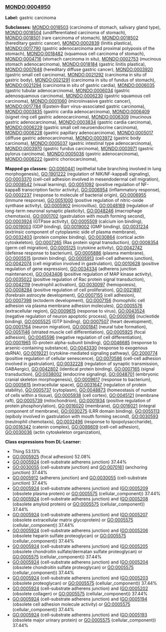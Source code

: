 
### [MONDO:0004950](http://purl.obolibrary.org/obo/MONDO_0004950)
**Label:** gastric carcinoma

**Subclasses:** [MONDO:0018503](http://purl.obolibrary.org/obo/MONDO_0018503) (carcinoma of stomach, salivary gland type), [MONDO:0018504](http://purl.obolibrary.org/obo/MONDO_0018504) (undifferentiated carcinoma of stomach), [MONDO:0018501](http://purl.obolibrary.org/obo/MONDO_0018501) (rare carcinoma of stomach), [MONDO:0018502](http://purl.obolibrary.org/obo/MONDO_0018502) (hereditary gastric cancer), [MONDO:0002839](http://purl.obolibrary.org/obo/MONDO_0002839) (linitis plastica), [MONDO:0017790](http://purl.obolibrary.org/obo/MONDO_0017790) (gastric adenocarcinoma and proximal polyposis of the stomach), [MONDO:0018482](http://purl.obolibrary.org/obo/MONDO_0018482) (squamous cell carcinoma of stomach), [MONDO:0004716](http://purl.obolibrary.org/obo/MONDO_0004716) (stomach carcinoma in situ), [MONDO:0002753](http://purl.obolibrary.org/obo/MONDO_0002753) (mucinous stomach adenocarcinoma), [MONDO:0018184](http://purl.obolibrary.org/obo/MONDO_0018184) (gastric linitis plastica), [MONDO:0007648](http://purl.obolibrary.org/obo/MONDO_0007648) (hereditary diffuse gastric cancer), [MONDO:0003920](http://purl.obolibrary.org/obo/MONDO_0003920) (gastric small cell carcinoma), [MONDO:0021292](http://purl.obolibrary.org/obo/MONDO_0021292) (carcinoma in situ of gastric body), [MONDO:0021291](http://purl.obolibrary.org/obo/MONDO_0021291) (carcinoma in situ of fundus of stomach), [MONDO:0021294](http://purl.obolibrary.org/obo/MONDO_0021294) (carcinoma in situ of gastric cardia), [MONDO:0006035](http://purl.obolibrary.org/obo/MONDO_0006035) (gastric tubular adenocarcinoma), [MONDO:0006034](http://purl.obolibrary.org/obo/MONDO_0006034) (gastric adenosquamous carcinoma), [MONDO:0006230](http://purl.obolibrary.org/obo/MONDO_0006230) (gastric squamous cell carcinoma), [MONDO:0001060](http://purl.obolibrary.org/obo/MONDO_0001060) (microinvasive gastric cancer), [MONDO:0017784](http://purl.obolibrary.org/obo/MONDO_0017784) (Epstein-Barr virus-associated gastric carcinoma), [MONDO:0003835](http://purl.obolibrary.org/obo/MONDO_0003835) (gastric cardia adenocarcinoma), [MONDO:0006409](http://purl.obolibrary.org/obo/MONDO_0006409) (signet ring cell gastric adenocarcinoma), [MONDO:0006309](http://purl.obolibrary.org/obo/MONDO_0006309) (mucinous gastric adenocarcinoma), [MONDO:0003834](http://purl.obolibrary.org/obo/MONDO_0003834) (gastric cardia carcinoma), [MONDO:0006229](http://purl.obolibrary.org/obo/MONDO_0006229) (gastric small cell neuroendocrine carcinoma), [MONDO:0006228](http://purl.obolibrary.org/obo/MONDO_0006228) (gastric papillary adenocarcinoma), [MONDO:0005017](http://purl.obolibrary.org/obo/MONDO_0005017) (diffuse gastric adenocarcinoma), [MONDO:0003972](http://purl.obolibrary.org/obo/MONDO_0003972) (gastric body carcinoma), [MONDO:0005037](http://purl.obolibrary.org/obo/MONDO_0005037) (gastric intestinal type adenocarcinoma), [MONDO:0003970](http://purl.obolibrary.org/obo/MONDO_0003970) (gastric fundus carcinoma), [MONDO:0003971](http://purl.obolibrary.org/obo/MONDO_0003971) (gastric pylorus carcinoma), [MONDO:0005036](http://purl.obolibrary.org/obo/MONDO_0005036) (gastric adenocarcinoma), [MONDO:0006222](http://purl.obolibrary.org/obo/MONDO_0006222) (gastric choriocarcinoma), 

**Mapped go classes:** [GO:0060441](http://purl.obolibrary.org/obo/GO_0060441) (epithelial tube branching involved in lung morphogenesis), [GO:1901222](http://purl.obolibrary.org/obo/GO_1901222) (regulation of NIK/NF-kappaB signaling), [GO:0003370](http://purl.obolibrary.org/obo/GO_0003370) (cell-cell adhesion involved in mesendodermal cell migration), [GO:0008542](http://purl.obolibrary.org/obo/GO_0008542) (visual learning), [GO:0051092](http://purl.obolibrary.org/obo/GO_0051092) (positive regulation of NF-kappaB transcription factor activity), [GO:0006954](http://purl.obolibrary.org/obo/GO_0006954) (inflammatory response), [GO:0002237](http://purl.obolibrary.org/obo/GO_0002237) (response to molecule of bacterial origin), [GO:0006955](http://purl.obolibrary.org/obo/GO_0006955) (immune response), [GO:0051000](http://purl.obolibrary.org/obo/GO_0051000) (positive regulation of nitric-oxide synthase activity), [GO:0005902](http://purl.obolibrary.org/obo/GO_0005902) (microvillus), [GO:0048169](http://purl.obolibrary.org/obo/GO_0048169) (regulation of long-term neuronal synaptic plasticity), [GO:0048246](http://purl.obolibrary.org/obo/GO_0048246) (macrophage chemotaxis), [GO:0001702](http://purl.obolibrary.org/obo/GO_0001702) (gastrulation with mouth forming second), [GO:0003924](http://purl.obolibrary.org/obo/GO_0003924) (GTPase activity), [GO:0005509](http://purl.obolibrary.org/obo/GO_0005509) (calcium ion binding), [GO:0019003](http://purl.obolibrary.org/obo/GO_0019003) (GDP binding), [GO:0019002](http://purl.obolibrary.org/obo/GO_0019002) (GMP binding), [GO:0031234](http://purl.obolibrary.org/obo/GO_0031234) (extrinsic component of cytoplasmic side of plasma membrane), [GO:0032403](http://purl.obolibrary.org/obo/GO_0032403) (protein complex binding), [GO:0030864](http://purl.obolibrary.org/obo/GO_0030864) (cortical actin cytoskeleton), [GO:0007265](http://purl.obolibrary.org/obo/GO_0007265) (Ras protein signal transduction), [GO:0008354](http://purl.obolibrary.org/obo/GO_0008354) (germ cell migration), [GO:0005125](http://purl.obolibrary.org/obo/GO_0005125) (cytokine activity), [GO:0042742](http://purl.obolibrary.org/obo/GO_0042742) (defense response to bacterium), [GO:0005886](http://purl.obolibrary.org/obo/GO_0005886) (plasma membrane), [GO:0005515](http://purl.obolibrary.org/obo/GO_0005515) (protein binding), [GO:0005913](http://purl.obolibrary.org/obo/GO_0005913) (cell-cell adherens junction), [GO:0042074](http://purl.obolibrary.org/obo/GO_0042074) (cell migration involved in gastrulation), [GO:0010628](http://purl.obolibrary.org/obo/GO_0010628) (positive regulation of gene expression), [GO:0034334](http://purl.obolibrary.org/obo/GO_0034334) (adherens junction maintenance), [GO:0043406](http://purl.obolibrary.org/obo/GO_0043406) (positive regulation of MAP kinase activity), [GO:0035022](http://purl.obolibrary.org/obo/GO_0035022) (positive regulation of Rac protein signal transduction), [GO:0042119](http://purl.obolibrary.org/obo/GO_0042119) (neutrophil activation), [GO:0030097](http://purl.obolibrary.org/obo/GO_0030097) (hemopoiesis), [GO:0008284](http://purl.obolibrary.org/obo/GO_0008284) (positive regulation of cell proliferation), [GO:0021897](http://purl.obolibrary.org/obo/GO_0021897) (forebrain astrocyte development), [GO:0007155](http://purl.obolibrary.org/obo/GO_0007155) (cell adhesion), [GO:0007398](http://purl.obolibrary.org/obo/GO_0007398) (ectoderm development), [GO:0007156](http://purl.obolibrary.org/obo/GO_0007156) (homophilic cell adhesion via plasma membrane adhesion molecules), [GO:0005576](http://purl.obolibrary.org/obo/GO_0005576) (extracellular region), [GO:0009615](http://purl.obolibrary.org/obo/GO_0009615) (response to virus), [GO:0043524](http://purl.obolibrary.org/obo/GO_0043524) (negative regulation of neuron apoptotic process), [GO:0000166](http://purl.obolibrary.org/obo/GO_0000166) (nucleotide binding), [GO:0005525](http://purl.obolibrary.org/obo/GO_0005525) (GTP binding), [GO:0007507](http://purl.obolibrary.org/obo/GO_0007507) (heart development), [GO:0001764](http://purl.obolibrary.org/obo/GO_0001764) (neuron migration), [GO:0001841](http://purl.obolibrary.org/obo/GO_0001841) (neural tube formation), [GO:0051146](http://purl.obolibrary.org/obo/GO_0051146) (striated muscle cell differentiation), [GO:0005925](http://purl.obolibrary.org/obo/GO_0005925) (focal adhesion), [GO:0045596](http://purl.obolibrary.org/obo/GO_0045596) (negative regulation of cell differentiation), [GO:0001965](http://purl.obolibrary.org/obo/GO_0001965) (G-protein alpha-subunit binding), [GO:0046685](http://purl.obolibrary.org/obo/GO_0046685) (response to arsenic-containing substance), [GO:0043330](http://purl.obolibrary.org/obo/GO_0043330) (response to exogenous dsRNA), [GO:0019221](http://purl.obolibrary.org/obo/GO_0019221) (cytokine-mediated signaling pathway), [GO:2000774](http://purl.obolibrary.org/obo/GO_2000774) (positive regulation of cellular senescence), [GO:0070586](http://purl.obolibrary.org/obo/GO_0070586) (cell-cell adhesion involved in gastrulation), [GO:0032228](http://purl.obolibrary.org/obo/GO_0032228) (regulation of synaptic transmission, GABAergic), [GO:0042802](http://purl.obolibrary.org/obo/GO_0042802) (identical protein binding), [GO:0007165](http://purl.obolibrary.org/obo/GO_0007165) (signal transduction), [GO:0038002](http://purl.obolibrary.org/obo/GO_0038002) (endocrine signaling), [GO:0048701](http://purl.obolibrary.org/obo/GO_0048701) (embryonic cranial skeleton morphogenesis), [GO:0009617](http://purl.obolibrary.org/obo/GO_0009617) (response to bacterium), [GO:0005615](http://purl.obolibrary.org/obo/GO_0005615) (extracellular space), [GO:0031647](http://purl.obolibrary.org/obo/GO_0031647) (regulation of protein stability), [GO:0005737](http://purl.obolibrary.org/obo/GO_0005737) (cytoplasm), [GO:0048873](http://purl.obolibrary.org/obo/GO_0048873) (homeostasis of number of cells within a tissue), [GO:0005938](http://purl.obolibrary.org/obo/GO_0005938) (cell cortex), [GO:0045121](http://purl.obolibrary.org/obo/GO_0045121) (membrane raft), [GO:0005739](http://purl.obolibrary.org/obo/GO_0005739) (mitochondrion), [GO:0001934](http://purl.obolibrary.org/obo/GO_0001934) (positive regulation of protein phosphorylation), [GO:0016020](http://purl.obolibrary.org/obo/GO_0016020) (membrane), [GO:0016021](http://purl.obolibrary.org/obo/GO_0016021) (integral component of membrane), [GO:0030275](http://purl.obolibrary.org/obo/GO_0030275) (LRR domain binding), [GO:0055113](http://purl.obolibrary.org/obo/GO_0055113) (epiboly involved in gastrulation with mouth forming second), [GO:0030593](http://purl.obolibrary.org/obo/GO_0030593) (neutrophil chemotaxis), [GO:0032496](http://purl.obolibrary.org/obo/GO_0032496) (response to lipopolysaccharide), [GO:0016342](http://purl.obolibrary.org/obo/GO_0016342) (catenin complex), [GO:0098609](http://purl.obolibrary.org/obo/GO_0098609) (cell-cell adhesion), [GO:0030036](http://purl.obolibrary.org/obo/GO_0030036) (actin cytoskeleton organization), 

**Class expressions from DL-Learner:**

- Thing 53.13%
- [GO:0005925](http://purl.obolibrary.org/obo/GO_0005925) (focal adhesion) 52.08%
- [GO:0005924](http://purl.obolibrary.org/obo/GO_0005924) (cell-substrate adherens junction) 37.44%
- [GO:0030055](http://purl.obolibrary.org/obo/GO_0030055) (cell-substrate junction) and [GO:0070161](http://purl.obolibrary.org/obo/GO_0070161) (anchoring junction) 37.44%
- [GO:0005912](http://purl.obolibrary.org/obo/GO_0005912) (adherens junction) and [GO:0030055](http://purl.obolibrary.org/obo/GO_0030055) (cell-substrate junction) 37.44%
- [GO:0005924](http://purl.obolibrary.org/obo/GO_0005924) (cell-substrate adherens junction) and ([GO:0005209](http://purl.obolibrary.org/obo/GO_0005209) (obsolete plasma protein) or [GO:0005575](http://purl.obolibrary.org/obo/GO_0005575) (cellular_component)) 37.44%
- [GO:0005924](http://purl.obolibrary.org/obo/GO_0005924) (cell-substrate adherens junction) and ([GO:0005208](http://purl.obolibrary.org/obo/GO_0005208) (obsolete amyloid protein) or [GO:0005575](http://purl.obolibrary.org/obo/GO_0005575) (cellular_component)) 37.44%
- [GO:0005924](http://purl.obolibrary.org/obo/GO_0005924) (cell-substrate adherens junction) and ([GO:0005207](http://purl.obolibrary.org/obo/GO_0005207) (obsolete extracellular matrix glycoprotein) or [GO:0005575](http://purl.obolibrary.org/obo/GO_0005575) (cellular_component)) 37.44%
- [GO:0005924](http://purl.obolibrary.org/obo/GO_0005924) (cell-substrate adherens junction) and ([GO:0005206](http://purl.obolibrary.org/obo/GO_0005206) (obsolete heparin sulfate proteoglycan) or [GO:0005575](http://purl.obolibrary.org/obo/GO_0005575) (cellular_component)) 37.44%
- [GO:0005924](http://purl.obolibrary.org/obo/GO_0005924) (cell-substrate adherens junction) and ([GO:0005205](http://purl.obolibrary.org/obo/GO_0005205) (obsolete chondroitin sulfate/dermatan sulfate proteoglycan) or [GO:0005575](http://purl.obolibrary.org/obo/GO_0005575) (cellular_component)) 37.44%
- [GO:0005924](http://purl.obolibrary.org/obo/GO_0005924) (cell-substrate adherens junction) and ([GO:0005204](http://purl.obolibrary.org/obo/GO_0005204) (obsolete chondroitin sulfate proteoglycan) or [GO:0005575](http://purl.obolibrary.org/obo/GO_0005575) (cellular_component)) 37.44%
- [GO:0005924](http://purl.obolibrary.org/obo/GO_0005924) (cell-substrate adherens junction) and ([GO:0005203](http://purl.obolibrary.org/obo/GO_0005203) (obsolete proteoglycan) or [GO:0005575](http://purl.obolibrary.org/obo/GO_0005575) (cellular_component)) 37.44%
- [GO:0005924](http://purl.obolibrary.org/obo/GO_0005924) (cell-substrate adherens junction) and ([GO:0005202](http://purl.obolibrary.org/obo/GO_0005202) (obsolete collagen) or [GO:0005575](http://purl.obolibrary.org/obo/GO_0005575) (cellular_component)) 37.44%
- [GO:0005924](http://purl.obolibrary.org/obo/GO_0005924) (cell-substrate adherens junction) and ([GO:0005194](http://purl.obolibrary.org/obo/GO_0005194) (obsolete cell adhesion molecule activity) or [GO:0005575](http://purl.obolibrary.org/obo/GO_0005575) (cellular_component)) 37.44%
- [GO:0005924](http://purl.obolibrary.org/obo/GO_0005924) (cell-substrate adherens junction) and ([GO:0005193](http://purl.obolibrary.org/obo/GO_0005193) (obsolete major urinary protein) or [GO:0005575](http://purl.obolibrary.org/obo/GO_0005575) (cellular_component)) 37.44%


